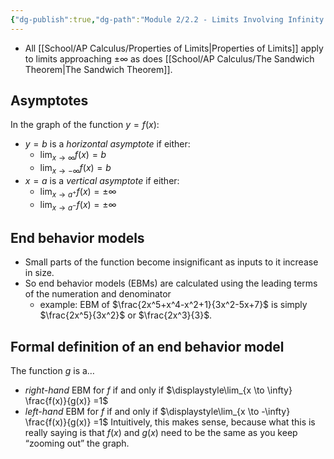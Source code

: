 ```yaml
---
{"dg-publish":true,"dg-path":"Module 2/2.2 - Limits Involving Infinity.md","permalink":"/module-2/2-2-limits-involving-infinity/"}
---
```


- All [[School/AP Calculus/Properties of Limits\|Properties of Limits]] apply to limits approaching $\pm \infty$ as does [[School/AP Calculus/The Sandwich Theorem\|The Sandwich Theorem]].
## Asymptotes
In the graph of the function $y=f(x)$:
- $y=b$ is a *horizontal asymptote* if either:
	- $\displaystyle\lim_{x \to \infty} f(x) = b$
	- $\displaystyle\lim_{x \to -\infty} f(x) = b$
- $x=a$ is a *vertical asymptote* if either:
	- $\displaystyle\lim_{x \to a^{+}} f(x) = \pm \infty$
	- $\displaystyle\lim_{x \to a^{-}} f(x) = \pm \infty$
## End behavior models
- Small parts of the function become insignificant as inputs to it increase in size.
- So end behavior models (EBMs) are calculated using the leading terms of the numeration and denominator
	- example: EBM of $\frac{2x^5+x^4-x^2+1}{3x^2-5x+7}$ is simply $\frac{2x^5}{3x^2}$ or $\frac{2x^3}{3}$.
## Formal definition of an end behavior model
The function $g$ is a…
- *right-hand* EBM for $f$ if and only if $\displaystyle\lim_{x \to \infty} \frac{f(x)}{g(x)} =1$
- *left-hand* EBM for $f$ if and only if $\displaystyle\lim_{x \to -\infty} \frac{f(x)}{g(x)} =1$
Intuitively, this makes sense, because what this is really saying is that $f(x)$ and $g(x)$ need to be the same as you keep “zooming out” the graph.